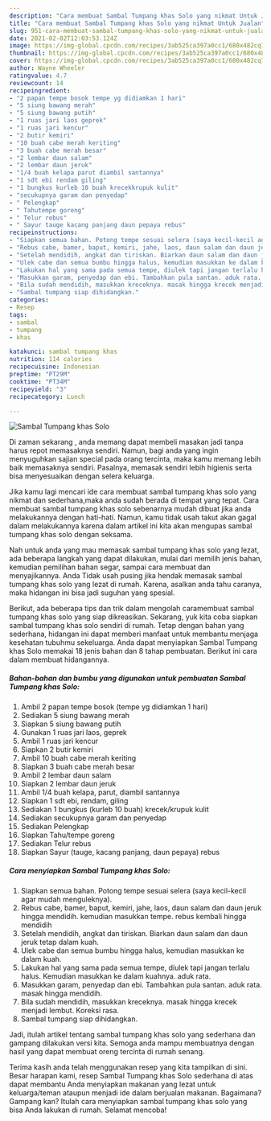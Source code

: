 ```yaml
---
description: "Cara membuat Sambal Tumpang khas Solo yang nikmat Untuk Jualan"
title: "Cara membuat Sambal Tumpang khas Solo yang nikmat Untuk Jualan"
slug: 951-cara-membuat-sambal-tumpang-khas-solo-yang-nikmat-untuk-jualan
date: 2021-02-02T12:03:53.124Z
image: https://img-global.cpcdn.com/recipes/3ab525ca397a0cc1/680x482cq70/sambal-tumpang-khas-solo-foto-resep-utama.jpg
thumbnail: https://img-global.cpcdn.com/recipes/3ab525ca397a0cc1/680x482cq70/sambal-tumpang-khas-solo-foto-resep-utama.jpg
cover: https://img-global.cpcdn.com/recipes/3ab525ca397a0cc1/680x482cq70/sambal-tumpang-khas-solo-foto-resep-utama.jpg
author: Wayne Wheeler
ratingvalue: 4.7
reviewcount: 14
recipeingredient:
- "2 papan tempe bosok tempe yg didiamkan 1 hari"
- "5 siung bawang merah"
- "5 siung bawang putih"
- "1 ruas jari laos geprek"
- "1 ruas jari kencur"
- "2 butir kemiri"
- "10 buah cabe merah keriting"
- "3 buah cabe merah besar"
- "2 lembar daun salam"
- "2 lembar daun jeruk"
- "1/4 buah kelapa parut diambil santannya"
- "1 sdt ebi rendam giling"
- "1 bungkus kurleb 10 buah krecekkrupuk kulit"
- "secukupnya garam dan penyedap"
- " Pelengkap"
- " Tahutempe goreng"
- " Telur rebus"
- " Sayur tauge kacang panjang daun pepaya rebus"
recipeinstructions:
- "Siapkan semua bahan. Potong tempe sesuai selera (saya kecil-kecil agar mudah menguleknya)."
- "Rebus cabe, bamer, baput, kemiri, jahe, laos, daun salam dan daun jeruk hingga mendidih. kemudian masukkan tempe. rebus kembali hingga mendidih"
- "Setelah mendidih, angkat dan tiriskan. Biarkan daun salam dan daun jeruk tetap dalam kuah."
- "Ulek cabe dan semua bumbu hingga halus, kemudian masukkan ke dalam kuah."
- "Lakukan hal yang sama pada semua tempe, diulek tapi jangan terlalu halus. Kemudian masukkan ke dalam kuahnya. aduk rata."
- "Masukkan garam, penyedap dan ebi. Tambahkan pula santan. aduk rata. masak hingga mendidih."
- "Bila sudah mendidih, masukkan kreceknya. masak hingga krecek menjadi lembut. Koreksi rasa."
- "Sambal tumpang siap dihidangkan."
categories:
- Resep
tags:
- sambal
- tumpang
- khas

katakunci: sambal tumpang khas 
nutrition: 114 calories
recipecuisine: Indonesian
preptime: "PT29M"
cooktime: "PT34M"
recipeyield: "3"
recipecategory: Lunch

---
```



![Sambal Tumpang khas Solo](https://img-global.cpcdn.com/recipes/3ab525ca397a0cc1/680x482cq70/sambal-tumpang-khas-solo-foto-resep-utama.jpg)

Di zaman  sekarang , anda memang dapat membeli masakan jadi tanpa harus repot memasaknya sendiri. Namun, bagi anda yang ingin menyuguhkan sajian special pada orang tercinta, maka kamu memang lebih baik memasaknya sendiri. Pasalnya, memasak sendiri lebih higienis serta bisa menyesuaikan dengan selera keluarga.

Jika kamu lagi mencari ide cara membuat sambal tumpang khas solo yang nikmat dan sederhana,maka anda sudah berada di tempat yang tepat. Cara membuat sambal tumpang khas solo  sebenarnya mudah dibuat jika anda melakukannya dengan hati-hati. Namun, kamu tidak usah takut akan gagal dalam melakukannya 
karena dalam artikel ini kita akan mengupas sambal tumpang khas solo dengan seksama.  



Nah untuk anda yang mau memasak sambal tumpang khas solo yang lezat, ada beberapa langkah yang dapat dilakukan, mulai dari memilih jenis bahan, kemudian pemilihan bahan segar, sampai cara membuat dan menyajikannya. Anda Tidak usah pusing jika hendak memasak sambal tumpang khas solo yang lezat di rumah. Karena, asalkan anda  tahu caranya, maka hidangan ini bisa jadi suguhan yang spesial.

Berikut, ada beberapa tips dan trik dalam mengolah caramembuat sambal tumpang khas solo yang siap dikreasikan. Sekarang, yuk kita coba siapkan sambal tumpang khas solo sendiri di rumah. Tetap dengan bahan yang sederhana, hidangan ini dapat memberi manfaat untuk membantu menjaga kesehatan tubuhmu sekeluarga. Anda dapat menyiapkan Sambal Tumpang khas Solo memakai 18 jenis bahan dan 8 tahap pembuatan. Berikut ini cara dalam membuat hidangannya.

<!--inarticleads1-->

##### Bahan-bahan dan bumbu yang digunakan untuk pembuatan Sambal Tumpang khas Solo:

1. Ambil 2 papan tempe bosok (tempe yg didiamkan 1 hari)
1. Sediakan 5 siung bawang merah
1. Siapkan 5 siung bawang putih
1. Gunakan 1 ruas jari laos, geprek
1. Ambil 1 ruas jari kencur
1. Siapkan 2 butir kemiri
1. Ambil 10 buah cabe merah keriting
1. Siapkan 3 buah cabe merah besar
1. Ambil 2 lembar daun salam
1. Siapkan 2 lembar daun jeruk
1. Ambil 1/4 buah kelapa, parut, diambil santannya
1. Siapkan 1 sdt ebi, rendam, giling
1. Sediakan 1 bungkus (kurleb 10 buah) krecek/krupuk kulit
1. Sediakan secukupnya garam dan penyedap
1. Sediakan  Pelengkap
1. Siapkan  Tahu/tempe goreng
1. Sediakan  Telur rebus
1. Siapkan  Sayur (tauge, kacang panjang, daun pepaya) rebus




<!--inarticleads2-->

##### Cara menyiapkan Sambal Tumpang khas Solo:

1. Siapkan semua bahan. Potong tempe sesuai selera (saya kecil-kecil agar mudah menguleknya).
1. Rebus cabe, bamer, baput, kemiri, jahe, laos, daun salam dan daun jeruk hingga mendidih. kemudian masukkan tempe. rebus kembali hingga mendidih
1. Setelah mendidih, angkat dan tiriskan. Biarkan daun salam dan daun jeruk tetap dalam kuah.
1. Ulek cabe dan semua bumbu hingga halus, kemudian masukkan ke dalam kuah.
1. Lakukan hal yang sama pada semua tempe, diulek tapi jangan terlalu halus. Kemudian masukkan ke dalam kuahnya. aduk rata.
1. Masukkan garam, penyedap dan ebi. Tambahkan pula santan. aduk rata. masak hingga mendidih.
1. Bila sudah mendidih, masukkan kreceknya. masak hingga krecek menjadi lembut. Koreksi rasa.
1. Sambal tumpang siap dihidangkan.




Jadi, itulah artikel tentang  sambal tumpang khas solo  yang sederhana dan gampang dilakukan versi kita. Semoga anda mampu membuatnya dengan hasil yang dapat membuat oreng tercinta di rumah senang. 

Terima kasih anda telah menggunakan resep yang kita tampilkan di sini. Besar harapan kami, resep  Sambal Tumpang khas Solo sederhana di atas dapat membantu Anda menyiapkan makanan yang lezat untuk keluarga/teman ataupun menjadi ide dalam berjualan makanan. Bagaimana? Gampang kan? Itulah cara menyiapkan sambal tumpang khas solo yang bisa Anda lakukan di rumah. Selamat mencoba!

